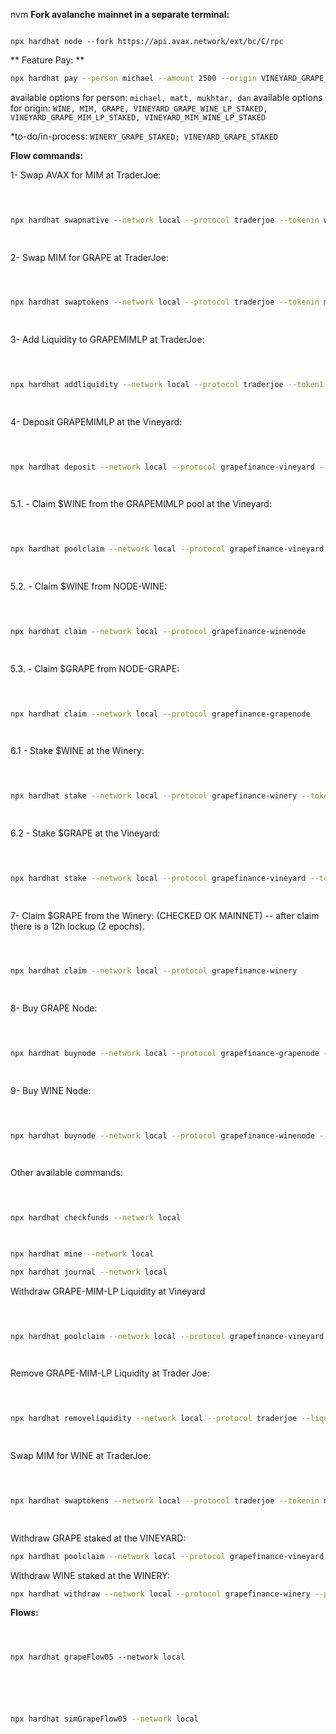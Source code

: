 nvm **Fork avalanche mainnet in a separate terminal:**

  

```

npx hardhat node --fork https://api.avax.network/ext/bc/C/rpc  

```

  

** Feature Pay: **
```bash
npx hardhat pay --person michael --amount 2500 --origin VINEYARD_GRAPE_WINE_LP_STAKED --network local
```
available options for person: ```michael, matt, mukhtar, dan```
available options for origin: ```WINE, MIM, GRAPE, VINEYARD_GRAPE_WINE_LP_STAKED, VINEYARD_GRAPE_MIM_LP_STAKED, VINEYARD_MIM_WINE_LP_STAKED```

*to-do/in-process: ```WINERY_GRAPE_STAKED; VINEYARD_GRAPE_STAKED```

  

**Flow commands:**

  

  

1- Swap AVAX for MIM at TraderJoe:

  

```bash

  

npx hardhat swapnative --network local --protocol traderjoe --tokenin wavax --tokenout mim --amount 1000.0

  

```

  

  

2- Swap MIM for GRAPE at TraderJoe:

  

```bash

  

npx hardhat swaptokens --network local --protocol traderjoe --tokenin mim --tokenout grape --amount 20000.0

  

```

  

  

3- Add Liquidity to GRAPEMIMLP at TraderJoe:

  

```bash

  

npx hardhat addliquidity --network local --protocol traderjoe --token1 grape --token2 mim --amount1 4000.0 --amount2 2920.0

  

```

  

  

4- Deposit GRAPEMIMLP at the Vineyard:

  

```bash

  

npx hardhat deposit --network local --protocol grapefinance-vineyard --amount 1900.0 --liquiditypair grape-mim-lp

  

```

  

  

5.1. - Claim $WINE from the GRAPEMIMLP pool at the Vineyard:

  

```bash

  

npx hardhat poolclaim --network local --protocol grapefinance-vineyard --pool grapemimlp --amount 0

  

```

  

5.2. - Claim $WINE from NODE-WINE:

  

```bash

  

npx hardhat claim --network local --protocol grapefinance-winenode

  

```

  

5.3. - Claim $GRAPE from NODE-GRAPE:

  

```bash

  

npx hardhat claim --network local --protocol grapefinance-grapenode

  

```

  

  

6.1 - Stake $WINE at the Winery:

  

```bash

  

npx hardhat stake --network local --protocol grapefinance-winery --token wine --amount 1.0

  

```

  

6.2 - Stake $GRAPE at the Vineyard:

```bash

  

npx hardhat stake --network local --protocol grapefinance-vineyard --token grape --amount 10.0

  

```

  

7- Claim $GRAPE from the Winery: (CHECKED OK MAINNET) -- after claim there is a 12h lockup (2 epochs).

  

```bash

  

npx hardhat claim --network local --protocol grapefinance-winery

  

```

  

  

8- Buy GRAPE Node:

  

```bash

  

npx hardhat buynode --network local --protocol grapefinance-grapenode --node grape --amount 50.0

  

```

  

9- Buy WINE Node:

  

```bash

  

npx hardhat buynode --network local --protocol grapefinance-winenode --node wine --amount 0.5

  

```

  

  

Other available commands:

  

```bash

  

npx hardhat checkfunds --network local

  

```

  

  

```bash
npx hardhat mine --network local
```
    

```bash
npx hardhat journal --network local
```

  

Withdraw GRAPE-MIM-LP Liquidity at Vineyard

  

```bash

  

npx hardhat poolclaim --network local --protocol grapefinance-vineyard --pool grapemimlp --amount 10

  

```

  

  

Remove GRAPE-MIM-LP Liquidity at Trader Joe:

  

```bash

  

npx hardhat removeliquidity --network local --protocol traderjoe --liquiditypair grape-mim-lp --token1 grape --token2 mim --amount 100.0

  

```

  

  

Swap MIM for WINE at TraderJoe:

  

```bash

  

npx hardhat swaptokens --network local --protocol traderjoe --tokenin mim --tokenout wine --amount 1000.0

  

```

  
Withdraw GRAPE staked at the VINEYARD:
```bash
npx hardhat poolclaim --network local --protocol grapefinance-vineyard --pool vineyard --amount 10
```
  
Withdraw WINE staked at the WINERY:
```bash
npx hardhat withdraw --network local --protocol grapefinance-winery --pool winery --amount 0.5
```
  


**Flows:**

  

```

  

npx hardhat grapeFlow05 --network local

  

```

  
  

```bash

  

npx hardhat simGrapeFlow05 --network local

  

```


